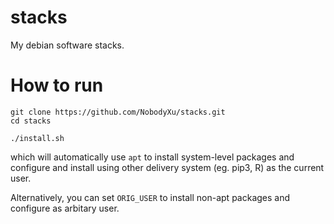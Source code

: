# stacks
My debian software stacks.

# How to run

```
git clone https://github.com/NobodyXu/stacks.git
cd stacks

./install.sh
```

which will automatically use `apt` to install system-level packages and configure and install using other 
delivery system (eg. pip3, R) as the current user.

Alternatively, you can set `ORIG_USER` to install non-apt packages and configure as arbitary user.
